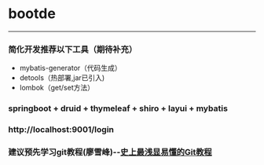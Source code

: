 # bootde
-------------
### 简化开发推荐以下工具（期待补充）
* mybatis-generator（代码生成）
* detools（热部署,jar已引入)
* lombok（get/set方法）
### springboot + druid + thymeleaf + shiro + layui + mybatis
### http://localhost:9001/login
###	建议预先学习git教程(廖雪峰)--[史上最浅显易懂的Git教程](https://www.liaoxuefeng.com/wiki/0013739516305929606dd18361248578c67b8067c8c017b000)
